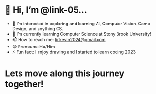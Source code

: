 # 👋 Hi, I’m @link-05...

- 👀 I’m interested in exploring and learning AI, Computer Vision, Game Design, and anything CS.
- 🌱 I’m currently learning Computer Science at Stony Brook University!
- 📫 How to reach me: linkevin2024@gmail.com
- 😄 Pronouns: He/Him
- ⚡ Fun fact: I enjoy drawing and I started to learn coding 2023!
# Lets move along this journey together!

<!---
link-05/link-05 is a ✨ special ✨ repository because its `README.md` (this file) appears on your GitHub profile.
You can click the Preview link to take a look at your changes.
--->
